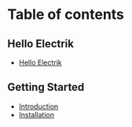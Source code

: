 # Table of contents

## Hello Electrik

* [Hello Electrik](README.md)

## Getting Started

* [Introduction](getting-started/introduction.md)
* [Installation](getting-started/installation.md)
